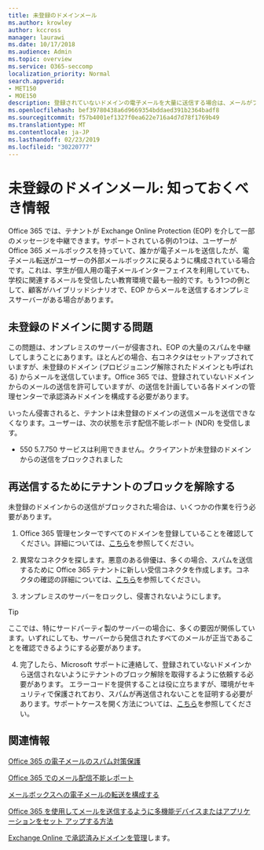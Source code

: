 ```yaml
---
title: 未登録のドメインメール
ms.author: krowley
author: kccross
manager: laurawi
ms.date: 10/17/2018
ms.audience: Admin
ms.topic: overview
ms.service: O365-seccomp
localization_priority: Normal
search.appverid:
- MET150
- MOE150
description: 登録されていないドメインの電子メールを大量に送信する場合は、メールがブロックされる危険を実行します。詳細については、この記事をお読みください。
ms.openlocfilehash: bef39780438a6d9669354bddaed391b2364badf8
ms.sourcegitcommit: f57b4001ef1327f0ea622e716a4d7d78f1769b49
ms.translationtype: MT
ms.contentlocale: ja-JP
ms.lasthandoff: 02/23/2019
ms.locfileid: "30220777"
---
```

# <a name="unregistered-domain-email-what-you-need-to-know"></a>未登録のドメインメール: 知っておくべき情報

Office 365 では、テナントが Exchange Online Protection (EOP) を介して一部のメッセージを中継できます。サポートされている例の1つは、ユーザーが Office 365 メールボックスを持っていて、誰かが電子メールを送信したが、電子メール転送がユーザーの外部メールボックスに戻るように構成されている場合です。これは、学生が個人用の電子メールインターフェイスを利用していても、学校に関連するメールを受信したい教育環境で最も一般的です。もう1つの例として、顧客がハイブリッドシナリオで、EOP からメールを送信するオンプレミスサーバーがある場合があります。

## <a name="problems-with-unregistered-domains"></a>未登録のドメインに関する問題

この問題は、オンプレミスのサーバーが侵害され、EOP の大量のスパムを中継してしまうことにあります。ほとんどの場合、右コネクタはセットアップされていますが、未登録のドメイン (プロビジョニング解除されたドメインとも呼ばれる) からメールを送信しています。Office 365 では、登録されていないドメインからのメールの送信を許可していますが、の送信を計画している各ドメインの管理センターで承認済みドメインを構成する必要があります。

いったん侵害されると、テナントは未登録のドメインの送信メールを送信できなくなります。ユーザーは、次の状態を示す配信不能レポート (NDR) を受信します。

- 550 5.7.750 サービスは利用できません。クライアントが未登録のドメインからの送信をブロックされました

## <a name="unblocking-tenant-in-order-to-send-again"></a>再送信するためにテナントのブロックを解除する

未登録のドメインからの送信がブロックされた場合は、いくつかの作業を行う必要があります。

1. Office 365 管理センターですべてのドメインを登録していることを確認してください。詳細については、[こちら](https://docs.microsoft.com/en-us/exchange/mail-flow-best-practices/manage-accepted-domains/manage-accepted-domains)を参照してください。

2. 異常なコネクタを探します。悪意のある俳優は、多くの場合、スパムを送信するために Office 365 テナントに新しい受信コネクタを作成します。コネクタの確認の詳細については、[こちら](https://docs.microsoft.com/en-us/powershell/module/exchange/mail-flow/get-inboundconnector?view=exchange-ps)を参照してください。 

3. オンプレミスのサーバーをロックし、侵害されないようにします。

> [!TIP]
> ここでは、特にサードパーティ製のサーバーの場合に、多くの要因が関係しています。いずれにしても、サーバーから発信されたすべてのメールが正当であることを確認できるようにする必要があります。

4. 完了したら、Microsoft サポートに連絡して、登録されていないドメインから送信されないようにテナントのブロック解除を取得するように依頼する必要があります。 エラーコードを提供することは役に立ちますが、環境がセキュリティで保護されており、スパムが再送信されないことを証明する必要があります。サポートケースを開く方法については、[こちら](https://support.office.com/en-us/article/Contact-support-for-business-products-Admin-Help-32a17ca7-6fa0-4870-8a8d-e25ba4ccfd4b#ID0EAADAAA=online)を参照してください。
  
## <a name="for-more-information"></a>関連情報

[Office 365 の電子メールのスパム対策保護](anti-spam-protection.md)

[Office 365 でのメール配信不能レポート](https://support.office.com/article/email-non-delivery-reports-in-office-365-51daa6b9-2e35-49c4-a0c9-df85bf8533c3)

[メールボックスへの電子メールの転送を構成する](https://docs.microsoft.com/en-us/exchange/recipients-in-exchange-online/manage-user-mailboxes/configure-email-forwarding)

[Office 365 を使用してメールを送信するように多機能デバイスまたはアプリケーションをセット アップする方法](https://support.office.com/en-us/article/How-to-set-up-a-multifunction-device-or-application-to-send-email-using-Office-365-69f58e99-c550-4274-ad18-c805d654b4c4)

[Exchange Online で承認済みドメインを管理](https://docs.microsoft.com/en-us/exchange/mail-flow-best-practices/manage-accepted-domains/manage-accepted-domains)します。
